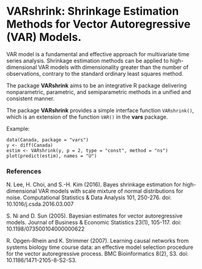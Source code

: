 # VARshrink: Shrinkage Estimation Methods for Vector Autoregressive (VAR) Models. 

VAR model is a fundamental and effective approach for multivariate time series analysis.
Shrinkage estimation methods can be applied to high-dimensional VAR models with dimensionality greater than the number of observations, contrary to the standard ordinary least squares method. 

The package **VARshrink** aims to be an integrative R package delivering nonparametric, parametric, and semiparametric methods in a unified and consistent manner.

The package **VARshrink** provides a simple interface function `VARshrink()`, which is an extension of the function `VAR()` in the **vars** package. 

Example:

```
data(Canada, package = "vars")
y <- diff(Canada)
estim <- VARshrink(y, p = 2, type = "const", method = "ns")
plot(predict(estim), names = "U")
```

### References

N. Lee, H. Choi, and S.-H. Kim (2016). Bayes shrinkage estimation for high-dimensional VAR models with scale mixture of normal distributions for noise. Computational Statistics & Data Analysis 101, 250-276. doi: 10.1016/j.csda.2016.03.007

S. Ni and D. Sun (2005). Bayesian estimates for vector autoregressive models. Journal of Business & Economic Statistics 23(1), 105-117. doi: 10.1198/073500104000000622

R. Opgen-Rhein and K. Strimmer (2007). Learning causal networks from systems biology time
course data: an effective model selection procedure for the vector autoregressive process.
BMC Bioinformatics 8(2), S3. doi: 10.1186/1471-2105-8-S2-S3.
